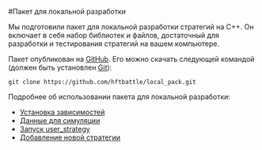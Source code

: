 #Пакет для локальной разработки

Мы подготовили пакет для локальной разработки стратегий на C++. Он включает в себя набор библиотек и файлов, достаточный для разработки и тестирования стратегий на вашем компьютере. 

Пакет опубликован на [GitHub](https://github.com/hftbattle/local_pack). 
Его можно скачать следующей командой (должен быть установлен [Git](http://git-scm.com/download)):
```
git clone https://github.com/hftbattle/local_pack.git
```

Подробнее об использовании пакета для локальной разработки:
  - [Установка зависимостей](requirements.md)
  - [Данные для симуляции](data.md)
  - [Запуск user_strategy](run.md)
  - [Добавление новой стратегии](new_strategy.md)